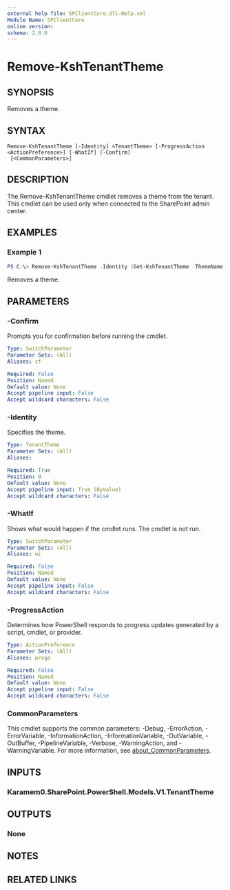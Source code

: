 ```yaml
---
external help file: SPClientCore.dll-Help.xml
Module Name: SPClientCore
online version:
schema: 2.0.0
---
```


# Remove-KshTenantTheme

## SYNOPSIS
Removes a theme.

## SYNTAX

```
Remove-KshTenantTheme [-Identity] <TenantTheme> [-ProgressAction <ActionPreference>] [-WhatIf] [-Confirm]
 [<CommonParameters>]
```

## DESCRIPTION
The Remove-KshTenantTheme cmdlet removes a theme from the tenant. This cmdlet can be used only when connected to the SharePoint admin center.

## EXAMPLES

### Example 1
```powershell
PS C:\> Remove-KshTenantTheme -Identity (Get-KshTenantTheme -ThemeName 'Custom Theme')
```

Removes a theme.

## PARAMETERS

### -Confirm
Prompts you for confirmation before running the cmdlet.

```yaml
Type: SwitchParameter
Parameter Sets: (All)
Aliases: cf

Required: False
Position: Named
Default value: None
Accept pipeline input: False
Accept wildcard characters: False
```

### -Identity
Specifies the theme.

```yaml
Type: TenantTheme
Parameter Sets: (All)
Aliases:

Required: True
Position: 0
Default value: None
Accept pipeline input: True (ByValue)
Accept wildcard characters: False
```

### -WhatIf
Shows what would happen if the cmdlet runs. The cmdlet is not run.

```yaml
Type: SwitchParameter
Parameter Sets: (All)
Aliases: wi

Required: False
Position: Named
Default value: None
Accept pipeline input: False
Accept wildcard characters: False
```

### -ProgressAction
Determines how PowerShell responds to progress updates generated by a script, cmdlet, or provider.

```yaml
Type: ActionPreference
Parameter Sets: (All)
Aliases: proga

Required: False
Position: Named
Default value: None
Accept pipeline input: False
Accept wildcard characters: False
```

### CommonParameters
This cmdlet supports the common parameters: -Debug, -ErrorAction, -ErrorVariable, -InformationAction, -InformationVariable, -OutVariable, -OutBuffer, -PipelineVariable, -Verbose, -WarningAction, and -WarningVariable. For more information, see [about_CommonParameters](http://go.microsoft.com/fwlink/?LinkID=113216).

## INPUTS

### Karamem0.SharePoint.PowerShell.Models.V1.TenantTheme

## OUTPUTS

### None

## NOTES

## RELATED LINKS


